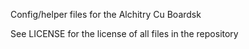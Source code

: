 Config/helper files for the Alchitry Cu Boardsk

See LICENSE for the license of all files in the repository
